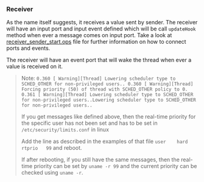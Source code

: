 ### Receiver

As the name itself suggests, it receives a value sent by sender. The receiver will have an input port and input event defined which will be call `updateHook` method when ever a message comes on input port. Take a look at [receiver_sender_start.ops](../receiver_sender_start.ops) file for further information on how to connect ports and events.

The receiver will have an event port that will wake the thread when ever a value is received on it. 

> Note: `0.360 [ Warning][Thread] Lowering scheduler type to SCHED_OTHER for non-privileged users..
> 0.360 [ Warning][Thread] Forcing priority (50) of thread with SCHED_OTHER policy to 0.
> 0.361 [ Warning][Thread] Lowering scheduler type to SCHED_OTHER for non-privileged users..Lowering scheduler type to SCHED_OTHER for non-privileged users..`
>
> If you get messages like defined above, then the real-time priority for the specific user has not been set and has to be set in `/etc/security/limits.conf` in linux
>
> Add the line as described in the examples of that file `user    hard    rtprio   99` and reboot.
>
> If after rebooting, if you still have the same messages, then the real-time priority can be set by `uname -r 99` and the current priority can be checked using `uname -r`.